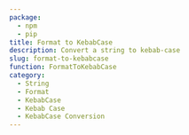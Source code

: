 ```yaml
---
package:
  - npm
  - pip
title: Format to KebabCase
description: Convert a string to kebab-case
slug: format-to-kebabcase
function: FormatToKebabCase
category:
  - String
  - Format
  - KebabCase
  - Kebab Case
  - KebabCase Conversion
---
```

